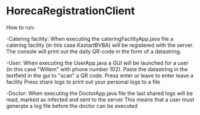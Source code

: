 # HorecaRegistrationClient

How to run:

-Catering facility:
  When executing the cateringFacilityApp.java file a catering facility (in this case KastartBVBA) will be registered with the server. 
  The console will print out the daily QR-code in the form of a datastring.

-User:
  When executing the UserApp.java a GUI will be launched for a user (in this case "Willem" with phone number 102).
  Paste the datastring in the textfield in the gui to "scan" a QR code.
  Press enter or leave to enter leave a facility
  Press share logs to print out your personal logs to a file

-Doctor:
  When executing the DoctorApp.java file the last shared logs will be read, marked as infected and sent to the server
  This means that a user must generate a log file before the doctor can be executed

